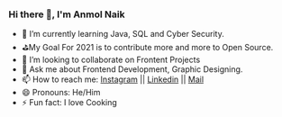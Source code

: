 ### Hi there 👋, I'm Anmol Naik


- 🌱 I’m currently learning Java, SQL and Cyber Security.
- ⛳My Goal For 2021 is to contribute more and more to Open Source.
- 👯 I’m looking to collaborate on Frontent Projects
- 💬 Ask me about Frontend Development, Graphic Designing.
- 📫 How to reach me: [Instagram](instagram.com/anmol__naik) || [Linkedin](https://www.linkedin.com/in/anmol-naik/) || [Mail](mailto:anmolnaik7@gmail.com)
- 😄 Pronouns: He/Him
- ⚡ Fun fact: I love Cooking


